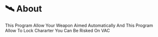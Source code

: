 # 🛰 About
This Program Allow Your Weapon Aimed Automatically
And This Program Allow To Lock Chararter You Can Be Risked On VAC
